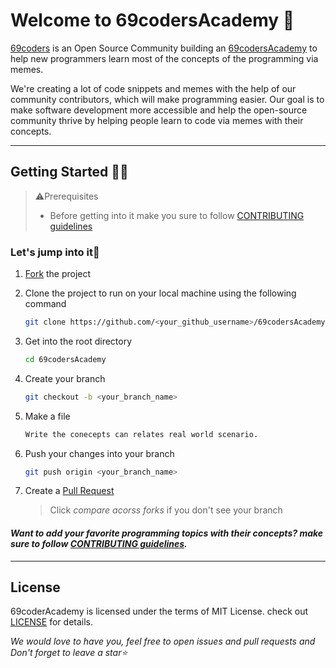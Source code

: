 # Welcome to 69codersAcademy 👋
[69coders](https://github.com/Team69coders) is an Open Source Community building an [69codersAcademy](https://github.com/Team69coders/69codersAcademy) to help new programmers learn most of the concepts of the programming via memes.

We're creating a lot of code snippets and memes with the help of our community contributors, which will make programming easier. Our goal is to make software development more accessible and help the open-source community thrive by helping people learn to code via memes with their concepts.

---
## Getting Started 👩‍💻

> ⚠️Prerequisites
> 
> * Before getting into it make you sure to follow [CONTRIBUTING guidelines](https://github.com/Team69coders/69codersAcademy/blob/main/CONTRIBUTING.md)

### Let's jump into it🌟

1. [Fork](https://github.com/Team69coders/69codersAcademy/fork) the project
   
2. Clone the project to run on your local machine using the following command
   
   ```sh
   git clone https://github.com/<your_github_username>/69codersAcademy.git
   ```
3. Get into the root directory
   
   ```sh
   cd 69codersAcademy
   ```

4. Create your branch 
    ```sh
   git checkout -b <your_branch_name>
   ```
5. Make a file
    ```sh
   Write the conecepts can relates real world scenario.
   ```

6. Push your changes into your branch
   
    ```sh
   git push origin <your_branch_name>
   ```

7. Create a [Pull Request](https://github.com/Team69coders/69codersAcademy/compare) 
   > Click _compare acorss forks_ if you don't see your branch 

#### _Want to add your favorite programming topics with their concepts? make sure to follow [CONTRIBUTING guidelines](https://github.com/Team69coders/69codersAcademy/blob/main/CONTRIBUTING.md)._

---

## License 

69coderAcademy is licensed under the terms of MIT License. check out [LICENSE](https://github.com/Team69coders/69codersAcademy/blob/main/LICENSE) for details.


_We would love to have you, feel free to open issues and pull requests and Don't forget to leave a star⭐_
